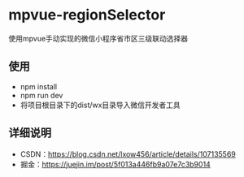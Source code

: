 # mpvue-regionSelector
使用mpvue手动实现的微信小程序省市区三级联动选择器  
## 使用
- npm install 
- npm run dev
- 将项目根目录下的dist/wx目录导入微信开发者工具
## 详细说明
- CSDN：https://blog.csdn.net/lxow456/article/details/107135569
- 掘金：https://juejin.im/post/5f013a446fb9a07e7c3b9014

